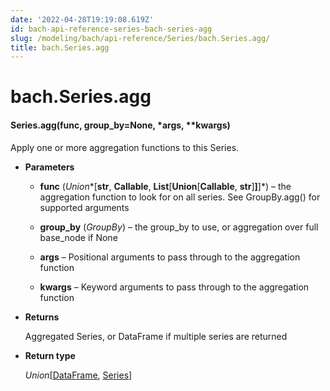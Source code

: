 ```yaml
---
date: '2022-04-28T19:19:08.619Z'
id: bach-api-reference-series-bach-series-agg
slug: /modeling/bach/api-reference/Series/bach.Series.agg/
title: bach.Series.agg
---
```


# bach.Series.agg


#### Series.agg(func, group_by=None, \*args, \*\*kwargs)
Apply one or more aggregation functions to this Series.


* **Parameters**

    
    * **func** (*Union**[**str**, **Callable**, **List**[**Union**[**Callable**, **str**]**]**]*) – the aggregation function to look for on all series.
    See GroupBy.agg() for supported arguments


    * **group_by** (*GroupBy*) – the group_by to use, or aggregation over full base_node if None


    * **args** – Positional arguments to pass through to the aggregation function


    * **kwargs** – Keyword arguments to pass through to the aggregation function



* **Returns**

    Aggregated Series, or DataFrame if multiple series are returned



* **Return type**

    *Union*[[DataFrame](/docs/modeling/bach/api-reference/DataFrame/bach.DataFrame/#bach.DataFrame), [Series](/docs/modeling/bach/api-reference/Series/bach.Series/#bach.Series)]


<!-- !! processed by numpydoc !! -->
